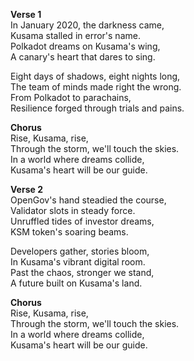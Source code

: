 **Verse 1**\
In January 2020, the darkness came,\
Kusama stalled in error's name.\
Polkadot dreams on Kusama's wing,\
A canary's heart that dares to sing.

Eight days of shadows, eight nights long,\
The team of minds made right the wrong.\
From Polkadot to parachains,\
Resilience forged through trials and pains.

**Chorus**\
Rise, Kusama, rise,\
Through the storm, we'll touch the skies.\
In a world where dreams collide,\
Kusama's heart will be our guide.

**Verse 2**\
OpenGov's hand steadied the course,\
Validator slots in steady force.\
Unruffled tides of investor dreams,\
KSM token's soaring beams.

Developers gather, stories bloom,\
In Kusama's vibrant digital room.\
Past the chaos, stronger we stand,\
A future built on Kusama's land.

**Chorus**\
Rise, Kusama, rise,\
Through the storm, we'll touch the skies.\
In a world where dreams collide,\
Kusama's heart will be our guide.
